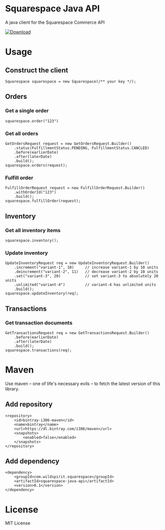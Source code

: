 # Squarespace Java API

A java client for the Squarespace Commerce API

[ ![Download](https://api.bintray.com/packages/i386/maven/squarespace-java-api/images/download.svg) ](https://bintray.com/i386/maven/squarespace-java-api/_latestVersion)

# Usage

## Construct the client
```
Squarespace squarespace = new Squarespace(/** your key */);
```

## Orders
### Get a single order
```
squarespace.order("123")
```

### Get all orders
```
GetOrdersRequest request = new GetOrdersRequest.Builder()
    .status(FulfillmentStatus.PENDING, FulfillmentStatus.CANCLED)
    .before(earlierDate)
    .after(laterDate)
    .build();
squarespace.orders(request);
```

### Fulfill order
```
FulfillOrderRequest request = new FulfillOrderRequest.Builder()
    .withOrderId("123")
    .build();
squarespace.fulfillOrder(request);
```

## Inventory
### Get all inventory items
```
squarespace.inventory();
```

### Update inventory
```
UpdateInventoryRequest req = new UpdateInventoryRequest.Builder()
    .increment("variant-1", 10)     // increase variant-1 by 10 units
    .deincrement("variant-2", 11)   // decrease variant-2 by 10 units
    .set("variant-3", 20)           // set variant-3 to absolutely 20 units
    .unlimited("variant-4")         // variant-4 has unlimited units
    .build();
squarespace.updateInventory(req);
```

## Transactions

### Get transaction documents
```
GetTransactionsRequest req = new GetTransactionsRequest.Builder()
    .before(earlierDate)
    .after(laterDate)
    .build();
squarespace.transactions(req);
```

# Maven
Use maven – one of life's necessary evils – to fetch the latest version of this library.

## Add repository
```
<repository>
    <id>bintray-i386-maven</id>
    <name>bintray</name>
    <url>https://dl.bintray.com/i386/maven</url>
    <snapshots>
        <enabled>false</enabled>
    </snapshots>
</repository>
```

## Add dependency
```
<dependency>
    <groupId>com.wildspirit.squarespace</groupId>
    <artifactId>squarespace-java-api</artifactId>
    <version>0.1</version>
</dependency>
```


# License

MIT License
